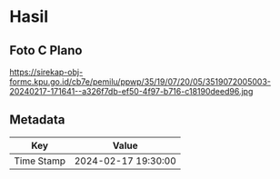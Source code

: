 # Hasil

## Foto C Plano

https://sirekap-obj-formc.kpu.go.id/cb7e/pemilu/ppwp/35/19/07/20/05/3519072005003-20240217-171641--a326f7db-ef50-4f97-b716-c18190deed96.jpg


## Metadata

| Key        | Value               |
| ---------- | ------------------- |
| Time Stamp | 2024-02-17 19:30:00 |



